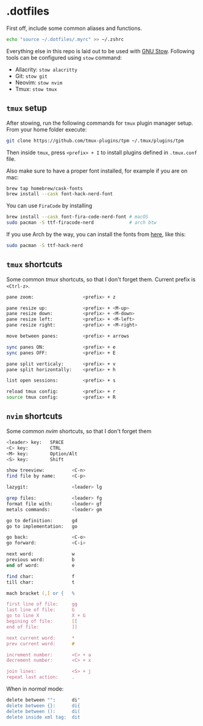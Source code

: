 # .dotfiles

First off, include some common aliases and functions.

```zsh
echo "source ~/.dotfiles/.myrc" >> ~/.zshrc
```

Everything else in this repo is laid out to be used with [GNU Stow](https://www.gnu.org/software/stow/). Following tools can be configured using `stow` command:

- Allacrity: `stow alacritty`
- Git: `stow git`
- Neovim: `stow nvim`
- Tmux: `stow tmux`

## `tmux` setup

After stowing, run the following commands for `tmux` plugin manager setup. From your home folder execute:

```zsh
git clone https://github.com/tmux-plugins/tpm ~/.tmux/plugins/tpm
```

Then inside `tmux`, press `<prefix> + I` to install plugins defined in `.tmux.conf` file.

Also make sure to have a proper font installed, for example if you are on mac:

```zsh
brew tap homebrew/cask-fonts
brew install --cask font-hack-nerd-font
```

You can use `FiraCode` by installing

```zsh
brew install --cask font-fira-code-nerd-font # macOS
sudo pacman -S ttf-firacode-nerd             # arch btw
```

If you use Arch by the way, you can install the fonts from [here](https://archlinux.org/groups/any/nerd-fonts/), like this:

```zsh
sudo pacman -S ttf-hack-nerd
```

## `tmux` shortcuts

Some common _tmux_ shortcuts, so that I don't forget them. Current prefix is `<Ctrl-z>`.

```zsh
pane zoom:                  <prefix> + z

pane resize up:             <prefix> + <M-up>
pane resize down:           <prefix> + <M-down>
pane resize left:           <prefix> + <M-left>
pane resize right:          <prefix> + <M-right>

move between panes:         <prefix> + arrows

sync panes ON:              <prefix> + e
sync panes OFF:             <prefix> + E

pane split verticaly:       <prefix> + v
pane split horizontally:    <prefix> + h

list open sessions:         <prefix> + s

reload tmux config:         <prefix> + r
source tmux config:         <prefix> + R
```

## `nvim` shortcuts

Some common _nvim_ shortcuts, so that I don't forget them

```zsh
<leader> key:   SPACE
<C> key:        CTRL
<M> key:        Option/Alt
<S> key:        Shift

show treeview:          <C-n>
find file by name:      <C-p>

lazygit:                <leader> lg

grep files:             <leader> fg
format file with:       <leader> gf
metals commands:        <leader> gm

go to definition:       gd
go to implementation:   go

go back:                <C-o>
go forward:             <C-i>

next word:              w
previous word:          b
end of word:            e

find char:              f
till char:              t

mach bracket (,[ or {   %

first line of file:     gg
last line of file:      G
go to line X            X + G
begining of file:       [[
end of file:            ]]

next current word:      *
prev current word:      #

increment number:       <C> + a
decrement number:       <C> + x

join lines:             <S> + j
repeat last action:     .
```

When in _normal_ mode:

```zsh
delete between "":      di"
delete between {}:      di{
delete between ():      di(
delete inside xml tag:  dit
```
